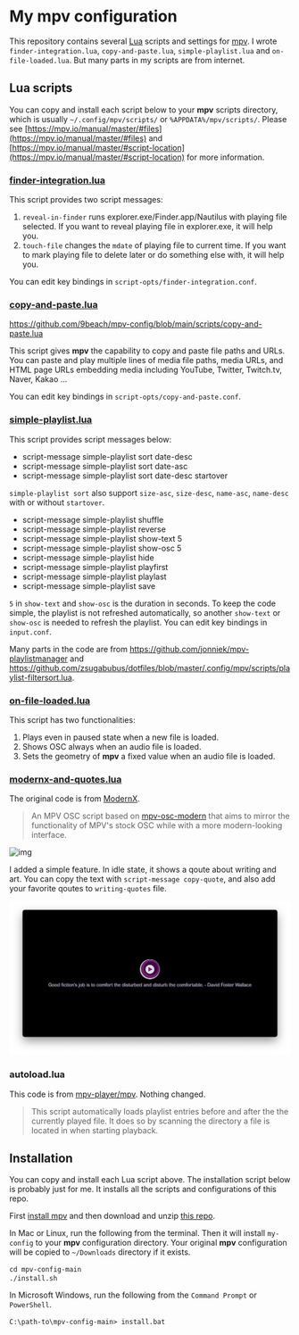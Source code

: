 # My mpv configuration

This repository contains several [Lua](http://lua.org) scripts and settings
for [mpv](https://mpv.io). I wrote `finder-integration.lua`,
`copy-and-paste.lua`, `simple-playlist.lua` and `on-file-loaded.lua`. But many
parts in my scripts are from internet.

## Lua scripts

You can copy and install each script below to your **mpv** scripts directory, 
which is usually `~/.config/mpv/scripts/` or `%APPDATA%/mpv/scripts/`. Please 
see
[https://mpv.io/manual/master/#files](https://mpv.io/manual/master/#files) and
[https://mpv.io/manual/master/#script-location](https://mpv.io/manual/master/#script-location)
for more information.

### [finder-integration.lua](https://github.com/9beach/mpv-config/blob/main/scripts/finder-integration.lua)

This script provides two script messages:

1. `reveal-in-finder` runs explorer.exe/Finder.app/Nautilus with playing file
   selected. If you want to reveal playing file in explorer.exe, it will help
   you.
2. `touch-file` changes the `mdate` of playing file to current time. If you
   want to mark playing file to delete later or do something else with, it will
   help you.

You can edit key bindings in `script-opts/finder-integration.conf`.

### [copy-and-paste.lua](https://github.com/9beach/mpv-config/blob/main/scripts/copy-and-paste.lua)

https://github.com/9beach/mpv-config/blob/main/scripts/copy-and-paste.lua

This script gives **mpv** the capability to copy and paste file paths and URLs.
You can paste and play multiple lines of media file paths, media URLs, and
HTML page URLs embedding media including YouTube, Twitter, Twitch.tv, Naver,
Kakao ...

You can edit key bindings in `script-opts/copy-and-paste.conf`.

### [simple-playlist.lua](https://github.com/9beach/mpv-config/blob/main/scripts/simple-playlist.lua)

This script provides script messages below:

* script-message simple-playlist sort date-desc
* script-message simple-playlist sort date-asc
* script-message simple-playlist sort date-desc startover

`simple-playlist sort` also support `size-asc`, `size-desc`, `name-asc`,
`name-desc` with or without `startover`.

* script-message simple-playlist shuffle
* script-message simple-playlist reverse
* script-message simple-playlist show-text 5
* script-message simple-playlist show-osc 5
* script-message simple-playlist hide
* script-message simple-playlist playfirst
* script-message simple-playlist playlast
* script-message simple-playlist save

`5` in `show-text` and `show-osc` is the duration in seconds. To keep the code
simple, the playlist is not refreshed automatically, so another `show-text` or
`show-osc` is needed to refresh the playlist. You can edit key bindings in
`input.conf`.

Many parts in the code are from <https://github.com/jonniek/mpv-playlistmanager>
and <https://github.com/zsugabubus/dotfiles/blob/master/.config/mpv/scripts/playlist-filtersort.lua>.

### [on-file-loaded.lua](https://github.com/9beach/mpv-config/blob/main/scripts/on-file-loaded.lua)

This script has two functionalities:

1. Plays even in paused state when a new file is loaded.
2. Shows OSC always when an audio file is loaded.
3. Sets the geometry of **mpv** a fixed value when an audio file is loaded.

### [modernx-and-quotes.lua](https://github.com/9beach/mpv-config/blob/main/scripts/modernx-and-quotes.lua)

The original code is from [ModernX](https://github.com/cyl0/ModernX).

> An MPV OSC script based on
> [mpv-osc-modern](https://github.com/maoiscat/mpv-osc-modern/) that aims to
> mirror the functionality of MPV's stock OSC while with a more modern-looking
> interface.

![img](https://github.com/cyl0/ModernX/blob/main/preview.png?raw=true)

I added a simple feature. In idle state, it shows a qoute about writing and art.
You can copy the text with `script-message copy-quote`, and also add your
favorite qoutes to `writing-quotes` file.

![img](writing-quotes.png)

### autoload.lua

This code is from [mpv-player/mpv](https://github.com/mpv-player/mpv/blob/master/TOOLS/lua/autoload.lua). Nothing changed.

> This script automatically loads playlist entries before and after the the
> currently played file. It does so by scanning the directory a file is located
> in when starting playback.

## Installation

You can copy and install each Lua script above. The installation script below
is probably just for me. It installs all the scripts and configurations of
this repo.

First [install mpv](https://mpv.io/installation/) and then download and unzip
[this repo](https://github.com/9beach/mpv-config/archive/refs/heads/main.zip).

In Mac or Linux, run the following from the terminal. Then it will install
`my-config` to your **mpv** configuration directory. Your original **mpv**
configuration will be copied to `~/Downloads` directory if it exists.

```console
cd mpv-config-main
./install.sh
```

In Microsoft Windows, run the following from the `Command Prompt` or
`PowerShell`.

```console
C:\path-to\mpv-config-main> install.bat
```
